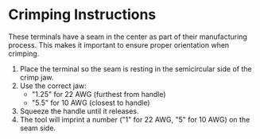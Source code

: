 # Crimping Instructions

These terminals have a seam in the center as part of their manufacturing process. This makes it important to ensure proper orientation when crimping.

1. Place the terminal so the seam is resting in the semicircular side of the crimp jaw.
2. Use the correct jaw:
    - "1.25" for 22 AWG (furthest from handle)
    - "5.5" for 10 AWG (closest to handle)
3. Squeeze the handle until it releases.
4. The tool will imprint a number ("1" for 22 AWG, "5" for 10 AWG) on the seam side.
